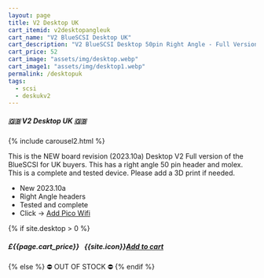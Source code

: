 ```yaml
---
layout: page
title: V2 Desktop UK
cart_itemid: v2desktopangleuk
cart_name: "V2 BlueSCSI Desktop UK"
cart_description: "V2 BlueSCSI Desktop 50pin Right Angle - Full Version"
cart_price: 52
cart_image: "assets/img/desktop.webp"
cart_image1: "assets/img/desktop1.webp"
permalink: /desktopuk
tags: 
  - scsi
  - deskukv2
---
```


##### 🇬🇧 V2 Desktop UK 🇬🇧

{% include carousel2.html %}

This is the NEW board revision (2023.10a) Desktop V2 Full version of the BlueSCSI for UK buyers. This has a right angle 50 pin header and molex. This is a complete and tested device. Please add a 3D print if needed.

* New 2023.10a
* Right Angle headers
* Tested and complete
* Click &#8594; [Add Pico Wifi](/picowifi)

{% if site.desktop > 0 %}
##### £{{page.cart_price}} &nbsp; {{site.icon}}[Add to cart](/cart#{{page.cart_itemid}})
{% else %}
&#9940; OUT OF STOCK &#9940;
{% endif %}